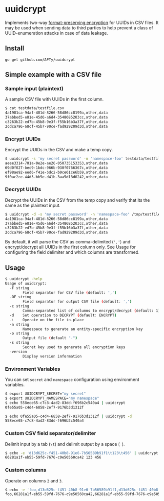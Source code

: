 # uuidcrypt
Implements two-way [format-preserving encryption](https://en.wikipedia.org/wiki/Format-preserving_encryption) for UUIDs in CSV files.
It may be used when sending data to third parties to help prevent a class of UUID-enumeration attacks in case of data leakage.

## Install

```
go get github.com/APTy/uuidcrypt
```

## Simple example with a CSV file

### Sample input (plaintext)
A sample CSV file with UUIDs in the first column.
``` bash
$ cat testdata/testfile.csv
4a1981ca-94af-481d-8266-58d86cc8199a,other,data
37abbed5-e81e-45d6-a6d4-3548685203cc,other,data
c3263b22-ed7b-45b8-9e3f-f55b16b3a37f,other,data
2cdca796-68cf-45b7-90ce-fad929209d3d,other,data
```

### Encrypt UUIDs
Encrypt the UUIDs in the CSV and make a temp copy.
``` bash
$ uuidcrypt -s 'my secret password' -n 'namespace-foo' testdata/testfile.csv | tee /tmp/testfile.csv.enc
aeee3314-701a-0e2e-ae26-050735153353,other,data
69d0f027-bec9-1bdc-966b-930f0766367c,other,data
ef98ae92-eed6-f41e-bdc2-b9ce61ce6b59,other,data
9f0ac2ce-44d3-bb5e-d41b-3aa5d18d0242,other,data
```

### Decrypt UUIDs
Decrypt the UUIDs in the CSV from the temp copy and verify that its the same as the plaintext input.
``` bash
$ uuidcrypt -d -s 'my secret password' -n 'namespace-foo' /tmp/testfile.csv.enc
4a1981ca-94af-481d-8266-58d86cc8199a,other,data
37abbed5-e81e-45d6-a6d4-3548685203cc,other,data
c3263b22-ed7b-45b8-9e3f-f55b16b3a37f,other,data
2cdca796-68cf-45b7-90ce-fad929209d3d,other,data
```

By default, it will parse the CSV as comma-delimited (`','`) and encrypt/decrypt all UUIDs in the first column only.
See Usage for configuring the field delimiter and which columns are transformed.

## Usage
``` bash
$ uuidcrypt -help
Usage of uuidcrypt:
  -F string
        Field separator for CSV file (default: ',')
  -OF string
        Field separator for output CSV file (default: ',')
  -c string
        Comma-separated list of columns to encrypt/decrypt (default: 1)
  -d    Set operation to DECRYPT (default: ENCRYPT)
  -i    Operate on the file in-place
  -n string
        Namespace to generate an entity-specific encryption key
  -o string
        Output file (default "-")
  -s string
        Secret key used to generate all encryption keys
  -version
        Display version information
```

### Environment Variables
You can set `secret` and `namespace` configuration using environment variables.

``` bash
$ export UUIDCRYPT_SECRET="my secret"
$ export UUIDCRYPT_NAMESPACE="my namespace"
$ echo 558ece65-c7c8-4ad2-83dd-f696b2c540a4 | uuidcrypt
0fe55a05-c4d4-6858-2ef7-9176b3d1312f

$ echo 0fe55a05-c4d4-6858-2ef7-9176b3d1312f | uuidcrypt -d
558ece65-c7c8-4ad2-83dd-f696b2c540a4
```

### Custom CSV field separator/delimiter

Delimit input by a tab (`\t`) and delimit output by a space (` `).
``` bash
$ echo -e 'd13d625c-f451-40b8-91e6-7b56589b91f1\t123\t456' | uuidcrypt -F '\t' -OF ' '
66281a1f-eb55-59fd-7676-c9e50560ca42 123 456
```

### Custom columns

Operate on columns `2` and `3`.
``` bash
$ echo -e 'foo,d13d625c-f451-40b8-91e6-7b56589b91f1,d13d625c-f451-40b8-91e6-7b56589b91f1,123,456' | uuidcrypt -c 2,3
foo,66281a1f-eb55-59fd-7676-c9e50560ca42,66281a1f-eb55-59fd-7676-c9e50560ca42,123,456
```
